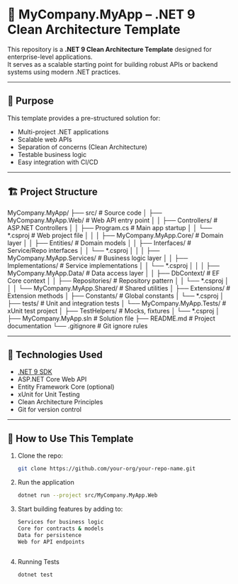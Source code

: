 # 🧱 MyCompany.MyApp – .NET 9 Clean Architecture Template

This repository is a **.NET 9 Clean Architecture Template** designed for enterprise-level applications.  
It serves as a scalable starting point for building robust APIs or backend systems using modern .NET practices.

---

## 🎯 Purpose

This template provides a pre-structured solution for:

- Multi-project .NET applications
- Scalable web APIs
- Separation of concerns (Clean Architecture)
- Testable business logic
- Easy integration with CI/CD

---

## 🏗️ Project Structure
MyCompany.MyApp/ ├── src/ # Source code │ ├── MyCompany.MyApp.Web/ # Web API entry point │ │ ├── Controllers/ # ASP.NET Controllers │ │ ├── Program.cs # Main app startup │ │ └── *.csproj # Web project file │ │ │ ├── MyCompany.MyApp.Core/ # Domain layer │ │ ├── Entities/ # Domain models │ │ ├── Interfaces/ # Service/Repo interfaces │ │ └── *.csproj │ │ │ ├── MyCompany.MyApp.Services/ # Business logic layer │ │ ├── Implementations/ # Service implementations │ │ └── *.csproj │ │ │ ├── MyCompany.MyApp.Data/ # Data access layer │ │ ├── DbContext/ # EF Core context │ │ ├── Repositories/ # Repository pattern │ │ └── *.csproj │ │ │ └── MyCompany.MyApp.Shared/ # Shared utilities │ ├── Extensions/ # Extension methods │ ├── Constants/ # Global constants │ └── *.csproj │ ├── tests/ # Unit and integration tests │ └── MyCompany.MyApp.Tests/ # xUnit test project │ ├── TestHelpers/ # Mocks, fixtures │ └── *.csproj │ ├── MyCompany.MyApp.sln # Solution file ├── README.md # Project documentation └── .gitignore # Git ignore rules


---

## 🔧 Technologies Used

- [.NET 9 SDK](https://dotnet.microsoft.com/)
- ASP.NET Core Web API
- Entity Framework Core (optional)
- xUnit for Unit Testing
- Clean Architecture Principles
- Git for version control

---

## 🚀 How to Use This Template

1. Clone the repo:
   ```bash
   git clone https://github.com/your-org/your-repo-name.git
2. Run the application
   ```bash
   dotnet run --project src/MyCompany.MyApp.Web
3. Start building features by adding to:
   ```bash
   Services for business logic
   Core for contracts & models
   Data for persistence
   Web for API endpoints
  
4. Running Tests
   ```bash
   dotnet test
